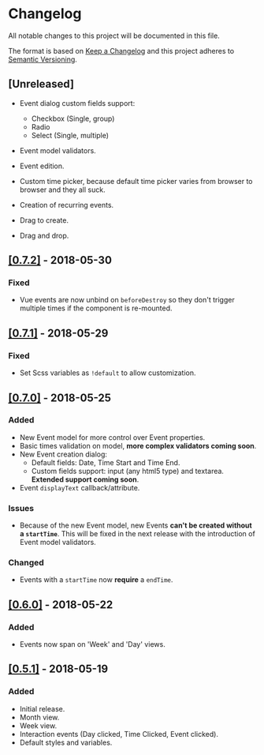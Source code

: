 # Changelog
All notable changes to this project will be documented in this file.

The format is based on [Keep a Changelog](http://keepachangelog.com/en/1.0.0/)
and this project adheres to [Semantic Versioning](http://semver.org/spec/v2.0.0.html).

## [Unreleased]

- Event dialog custom fields support:
    - Checkbox (Single, group)
    - Radio 
    - Select (Single, multiple)

- Event model validators.
- Event edition.
- Custom time picker, because default time picker varies from browser to browser and they all suck.
- Creation of recurring events.
- Drag to create.
- Drag and drop.

## [[0.7.2]](https://github.com/dapd007/v-calendar-scheduler/releases/tag/v0.7.2) - 2018-05-30
### Fixed
- Vue events are now unbind on `beforeDestroy` so they don't trigger multiple times if the component is re-mounted. 

## [[0.7.1]](https://github.com/dapd007/v-calendar-scheduler/releases/tag/v0.7.1) - 2018-05-29
### Fixed
- Set Scss variables as `!default` to allow customization.


## [[0.7.0]](https://github.com/dapd007/v-calendar-scheduler/releases/tag/v0.7.0) - 2018-05-25
### Added
- New Event model for more control over Event properties.
- Basic times validation on model, **more complex validators coming soon**.
- New Event creation dialog:
    - Default fields: Date, Time Start and Time End.
    - Custom fields support: input (any html5 type) and textarea. **Extended support coming soon**.
- Event `displayText` callback/attribute.

### Issues
- Because of the new Event model, new Events **can't be created without a `startTime`**. This will be fixed in the next release with the introduction of Event model validators.

### Changed
- Events with a `startTime` now **require** a `endTime`.

## [[0.6.0]](https://github.com/dapd007/v-calendar-scheduler/releases/tag/v0.6.0) - 2018-05-22
### Added
- Events now span on 'Week' and 'Day' views.

## [[0.5.1]](https://github.com/dapd007/v-calendar-scheduler/releases/tag/v0.5.1) - 2018-05-19
### Added
- Initial release.
- Month view.
- Week view.
- Interaction events (Day clicked, Time Clicked, Event clicked).
- Default styles and variables.